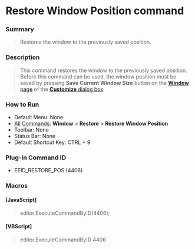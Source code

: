 # Restore Window Position command

### Summary

> Restores the window to the previously saved position.

### Description

> This command restores the window to the previously saved position. Before this command can be used, the window position must be saved by pressing
> **Save**
> **Current Window Size** button on the [**Window** page](../../dlg/customize/window/index) of the
> [**Customize** dialog box](../../dlg/customize/index).

### How to Run

- Default Menu: None
- [All Commands](../tools/all_commands): **Window**
\> **Restore** \> **Restore Window Position**
- Toolbar: None
- Status Bar: None
- Default Shortcut Key: CTRL + 9

### Plug-in Command ID

- EEID\_RESTORE\_POS (4406)

### Macros

#### \[JavaScript\]

> editor.ExecuteCommandByID(4406);

#### \[VBScript\]

> editor.ExecuteCommandByID 4406